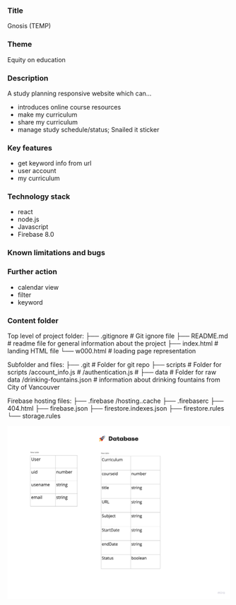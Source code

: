 ### Title
Gnosis (TEMP)

### Theme
Equity on education

### Description
A study planning responsive website which can...
- introduces online course resources 
- make my curriculum
- share my curriculum
- manage study schedule/status; Snailed it sticker

### Key features
- get keyword info from url
- user account
- my curriculum

### Technology stack
- react
- node.js
- Javascript
- Firebase 8.0

### Known limitations and bugs

### Further action
- calendar view
- filter
- keyword

### Content folder

Top level of project folder: 
├── .gitignore               # Git ignore file
├── README.md                # readme file for general information about the project
├── index.html               # landing HTML file
└── w000.html                # loading page representation


Subfolder and files:
├── .git                     # Folder for git repo
├── scripts                  # Folder for scripts
    /account_info.js         # 
    /authentication.js       #
├── data                     # Folder for raw data
    /drinking-fountains.json # information about drinking fountains from City of Vancouver

Firebase hosting files: 
├── .firebase
	/hosting..cache
├── .firebaserc
├── 404.html
├── firebase.json
├── firestore.indexes.json
├── firestore.rules
└── storage.rules

![database-table](image.png)